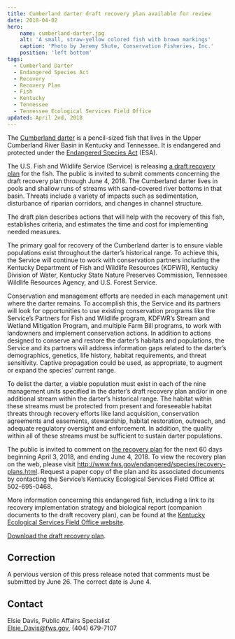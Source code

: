```yaml
---
title: Cumberland darter draft recovery plan available for review
date: 2018-04-02
hero:
    name: cumberland-darter.jpg
    alt: 'A small, straw-yellow colored fish with brown markings'
    caption: 'Photo by Jeremy Shute, Conservation Fisheries, Inc.'
    position: 'left bottom'
tags:
  - Cumberland Darter
  - Endangered Species Act
  - Recovery
  - Recovery Plan
  - Fish
  - Kentucky
  - Tennessee
  - Tennessee Ecological Services Field Office
updated: April 2nd, 2018
---
```


The [Cumberland darter](/wildlife/fishes/cumberland-darter/) is a pencil-sized fish that lives in the Upper Cumberland River Basin in Kentucky and Tennessee. It is endangered and protected under the [Endangered Species Act](/endangered-species-act) (ESA).

The U.S. Fish and Wildlife Service (Service) is releasing [a draft recovery plan](/pdf/recovery-plan/cumberland-darter-DRAFT.pdf) for the fish. The public is invited to submit comments concerning the draft recovery plan through June 4, 2018. The Cumberland darter lives in pools and shallow runs of streams with sand-covered river bottoms in that basin. Threats include a variety of impacts such as sedimentation, disturbance of riparian corridors, and changes in channel structure.

The draft plan describes actions that will help with the recovery of this fish, establishes criteria, and estimates the time and cost for implementing needed measures.

The primary goal for recovery of the Cumberland darter is to ensure viable populations exist throughout the darter’s historical range. To achieve this, the Service will continue to work with conservation partners including the Kentucky Department of Fish and Wildlife Resources (KDFWR), Kentucky Division of Water, Kentucky State Nature Preserves Commission, Tennessee Wildlife Resources Agency, and U.S. Forest Service.

Conservation and management efforts are needed in each management unit where the darter remains. To accomplish this, the Service and its partners will look for opportunities to use existing conservation programs like the Service’s Partners for Fish and Wildlife program, KDFWR’s Stream and Wetland Mitigation Program, and multiple Farm Bill programs, to work with landowners and implement conservation actions. In addition to actions designed to conserve and restore the darter’s habitats and populations, the Service and its partners will address information gaps related to the darter’s demographics, genetics, life history, habitat requirements, and threat sensitivity. Captive propagation could be used, as appropriate, to augment or expand the species’ current range.

To delist the darter, a viable population must exist in each of the nine management units specified in the darter’s draft recovery plan and/or in one additional stream within the darter’s historical range. The habitat within these streams must be protected from present and foreseeable habitat threats through recovery efforts like land acquisition, conservation agreements and easements, stewardship, habitat restoration, outreach, and adequate regulatory oversight and enforcement. In addition, the quality within all of these streams must be sufficient to sustain darter populations.

The public is invited to comment on [the recovery plan](/pdf/recovery-plan/cumberland-darter-DRAFT.pdf) for the next 60 days beginning April 3, 2018, and ending June 4, 2018. To view the recovery plan on the web, please visit http://www.fws.gov/endangered/species/recovery-plans.html. Request a paper copy of the plan and its associated documents by contacting the Service’s Kentucky Ecological Services Field Office at 502-695-0468.

More information concerning this endangered fish, including a link to its recovery implementation strategy and biological report (companion documents to the draft recovery plan), can be found at the [Kentucky Ecological Services Field Office website](http://www.fws.gov/frankfort/).

[Download the draft recovery plan](/pdf/recovery-plan/cumberland-darter-DRAFT.pdf).

## Correction

A pervious version of this press release noted that comments must be submitted by June 26. The correct date is June 4.

## Contact

Elsie Davis, Public Affairs Specialist  
[Elsie_Davis@fws.gov](mailto:Elsie_Davis@fws.gov), (404) 679-7107
